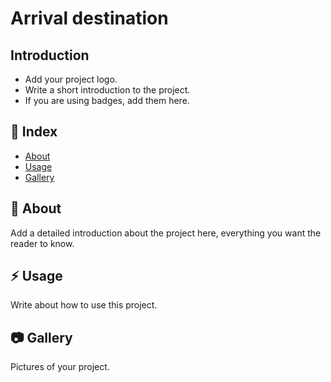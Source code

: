 # Arrival destination

## Introduction
- Add your project logo.
- Write a short introduction to the project.
- If you are using badges, add them here.

## :ledger: Index

- [About](#beginner-about)
- [Usage](#zap-usage)
- [Gallery](#camera-gallery)

##  :beginner: About
Add a detailed introduction about the project here, everything you want the reader to know.

## :zap: Usage
Write about how to use this project.

##  :camera: Gallery
Pictures of your project.


